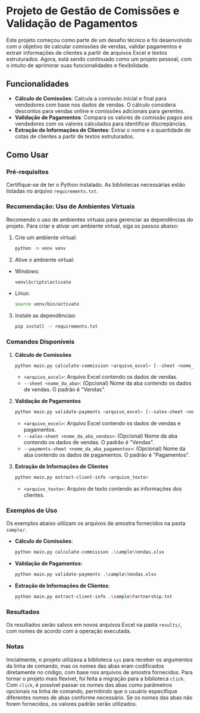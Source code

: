 # Projeto de Gestão de Comissões e Validação de Pagamentos

Este projeto começou como parte de um desafio técnico e foi desenvolvido com o objetivo de calcular comissões de vendas, validar pagamentos e extrair informações de clientes a partir de arquivos Excel e textos estruturados. Agora, está sendo continuado como um projeto pessoal, com o intuito de aprimorar suas funcionalidades e flexibilidade.

## Funcionalidades

- **Cálculo de Comissões**: Calcula a comissão inicial e final para vendedores com base nos dados de vendas. O cálculo considera descontos para vendas online e comissões adicionais para gerentes.
- **Validação de Pagamentos**: Compara os valores de comissão pagos aos vendedores com os valores calculados para identificar discrepâncias.
- **Extração de Informações de Clientes**: Extrai o nome e a quantidade de cotas de clientes a partir de textos estruturados.

## Como Usar

### Pré-requisitos

Certifique-se de ter o Python instalado. As bibliotecas necessárias estão listadas no arquivo `requirements.txt`.

### Recomendação: Uso de Ambientes Virtuais

Recomendo o uso de ambientes virtuais para gerenciar as dependências do projeto. Para criar e ativar um ambiente virtual, siga os passos abaixo:

1. Crie um ambiente virtual:
   ```bash
   python -m venv venv
    ```
2. Ative o ambiente virtual:
  - Windows:
    ```bash
    venv\Scripts\activate
    ```
  - Linux:
    ```bash
    source venv/bin/activate
    ```
3. Instale as dependências:
    ```bash
    pip install -r requirements.txt
    ```

### Comandos Disponíveis

1. **Cálculo de Comissões**
   ```bash
   python main.py calculate-commission <arquivo_excel> [--sheet <nome_da_aba>]
   ```
   - `<arquivo_excel>`: Arquivo Excel contendo os dados de vendas.
   - `--sheet <nome_da_aba>`: (Opcional) Nome da aba contendo os dados de vendas. O padrão é "Vendas".

2. **Validação de Pagamentos**
   ```bash
   python main.py validate-payments <arquivo_excel> [--sales-sheet <nome_da_aba_vendas>] [--payments-sheet <nome_da_aba_pagamentos>]
   ```
   - `<arquivo_excel>`: Arquivo Excel contendo os dados de vendas e pagamentos.
   - `--sales-sheet <nome_da_aba_vendas>`: (Opcional) Nome da aba contendo os dados de vendas. O padrão é "Vendas".
   - `--payments-sheet <nome_da_aba_pagamentos>`: (Opcional) Nome da aba contendo os dados de pagamentos. O padrão é "Pagamentos".

3. **Extração de Informações de Clientes**
   ```bash
   python main.py extract-client-info <arquivo_texto>
   ```
   - `<arquivo_texto>`: Arquivo de texto contendo as informações dos clientes.

### Exemplos de Uso

Os exemplos abaixo utilizam os arquivos de amostra fornecidos na pasta `sample/`.

- **Cálculo de Comissões**:
  ```bash
  python main.py calculate-commission .\sample\Vendas.xlsx
  ```

- **Validação de Pagamentos**:
  ```bash
  python main.py validate-payments .\sample\Vendas.xlsx
  ```

- **Extração de Informações de Clientes**:
  ```bash
  python main.py extract-client-info .\sample\Partnership.txt
  ```

### Resultados

Os resultados serão salvos em novos arquivos Excel na pasta `results/`, com nomes de acordo com a operação executada.

### Notas

Inicialmente, o projeto utilizava a biblioteca `sys` para receber os argumentos da linha de comando, mas os nomes das abas eram codificados diretamente no código, com base nos arquivos de amostra fornecidos. Para tornar o projeto mais flexível, foi feita a migração para a biblioteca `click`. Com `click`, é possível passar os nomes das abas como parâmetros opcionais na linha de comando, permitindo que o usuário especifique diferentes nomes de abas conforme necessário. Se os nomes das abas não forem fornecidos, os valores padrão serão utilizados.
